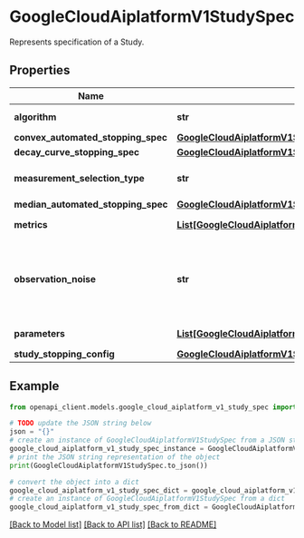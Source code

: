 # GoogleCloudAiplatformV1StudySpec

Represents specification of a Study.

## Properties

Name | Type | Description | Notes
------------ | ------------- | ------------- | -------------
**algorithm** | **str** | The search algorithm specified for the Study. | [optional] 
**convex_automated_stopping_spec** | [**GoogleCloudAiplatformV1StudySpecConvexAutomatedStoppingSpec**](GoogleCloudAiplatformV1StudySpecConvexAutomatedStoppingSpec.md) |  | [optional] 
**decay_curve_stopping_spec** | [**GoogleCloudAiplatformV1StudySpecDecayCurveAutomatedStoppingSpec**](GoogleCloudAiplatformV1StudySpecDecayCurveAutomatedStoppingSpec.md) |  | [optional] 
**measurement_selection_type** | **str** | Describe which measurement selection type will be used | [optional] 
**median_automated_stopping_spec** | [**GoogleCloudAiplatformV1StudySpecMedianAutomatedStoppingSpec**](GoogleCloudAiplatformV1StudySpecMedianAutomatedStoppingSpec.md) |  | [optional] 
**metrics** | [**List[GoogleCloudAiplatformV1StudySpecMetricSpec]**](GoogleCloudAiplatformV1StudySpecMetricSpec.md) | Required. Metric specs for the Study. | [optional] 
**observation_noise** | **str** | The observation noise level of the study. Currently only supported by the Vertex AI Vizier service. Not supported by HyperparameterTuningJob or TrainingPipeline. | [optional] 
**parameters** | [**List[GoogleCloudAiplatformV1StudySpecParameterSpec]**](GoogleCloudAiplatformV1StudySpecParameterSpec.md) | Required. The set of parameters to tune. | [optional] 
**study_stopping_config** | [**GoogleCloudAiplatformV1StudySpecStudyStoppingConfig**](GoogleCloudAiplatformV1StudySpecStudyStoppingConfig.md) |  | [optional] 

## Example

```python
from openapi_client.models.google_cloud_aiplatform_v1_study_spec import GoogleCloudAiplatformV1StudySpec

# TODO update the JSON string below
json = "{}"
# create an instance of GoogleCloudAiplatformV1StudySpec from a JSON string
google_cloud_aiplatform_v1_study_spec_instance = GoogleCloudAiplatformV1StudySpec.from_json(json)
# print the JSON string representation of the object
print(GoogleCloudAiplatformV1StudySpec.to_json())

# convert the object into a dict
google_cloud_aiplatform_v1_study_spec_dict = google_cloud_aiplatform_v1_study_spec_instance.to_dict()
# create an instance of GoogleCloudAiplatformV1StudySpec from a dict
google_cloud_aiplatform_v1_study_spec_from_dict = GoogleCloudAiplatformV1StudySpec.from_dict(google_cloud_aiplatform_v1_study_spec_dict)
```
[[Back to Model list]](../README.md#documentation-for-models) [[Back to API list]](../README.md#documentation-for-api-endpoints) [[Back to README]](../README.md)


